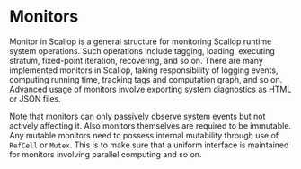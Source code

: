 # Monitors

Monitor in Scallop is a general structure for monitoring Scallop runtime system operations.
Such operations include tagging, loading, executing stratum, fixed-point iteration, recovering, and so on.
There are many implemented monitors in Scallop, taking responsibility of logging events, computing running time, tracking tags and computation graph, and so on.
Advanced usage of monitors involve exporting system diagnostics as HTML or JSON files.

Note that monitors can only passively observe system events but not actively affecting it.
Also monitors themselves are required to be immutable.
Any mutable monitors need to possess internal mutability through use of `RefCell` or `Mutex`.
This is to make sure that a uniform interface is maintained for monitors involving parallel computing and so on.
